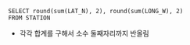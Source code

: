 ```
SELECT round(sum(LAT_N), 2), round(sum(LONG_W), 2)
FROM STATION
```

- 각각 합계를 구해서 소수 둘째자리까지 반올림
